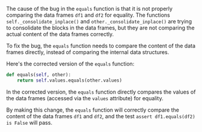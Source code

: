 The cause of the bug in the `equals` function is that it is not properly comparing the data frames `df1` and `df2` for equality. The functions `self._consolidate_inplace()` and `other._consolidate_inplace()` are trying to consolidate the blocks in the data frames, but they are not comparing the actual content of the data frames correctly.

To fix the bug, the `equals` function needs to compare the content of the data frames directly, instead of comparing the internal data structures.

Here's the corrected version of the `equals` function:

```python
def equals(self, other):
    return self.values.equals(other.values)
```

In the corrected version, the `equals` function directly compares the values of the data frames (accessed via the `values` attribute) for equality.

By making this change, the `equals` function will correctly compare the content of the data frames `df1` and `df2`, and the test `assert df1.equals(df2) is False` will pass.